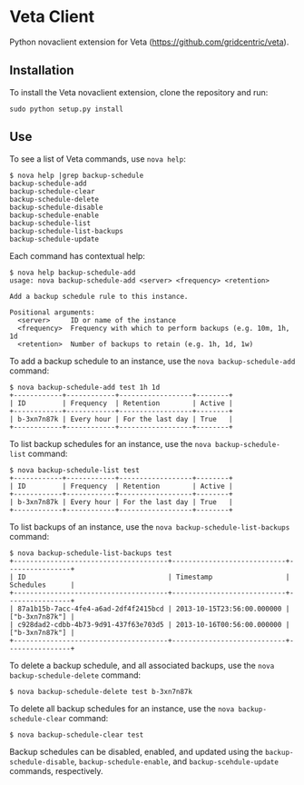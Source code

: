 Veta Client
===========

Python novaclient extension for Veta (https://github.com/gridcentric/veta).

Installation
------------

To install the Veta novaclient extension, clone the repository and run:

    sudo python setup.py install

Use
---

To see a list of Veta commands, use `nova help`:

    $ nova help |grep backup-schedule
    backup-schedule-add
    backup-schedule-clear
    backup-schedule-delete
    backup-schedule-disable
    backup-schedule-enable
    backup-schedule-list
    backup-schedule-list-backups
    backup-schedule-update

Each command has contextual help:

    $ nova help backup-schedule-add
    usage: nova backup-schedule-add <server> <frequency> <retention>

    Add a backup schedule rule to this instance.

    Positional arguments:
      <server>     ID or name of the instance
      <frequency>  Frequency with which to perform backups (e.g. 10m, 1h, 1d
      <retention>  Number of backups to retain (e.g. 1h, 1d, 1w)

To add a backup schedule to an instance, use the `nova backup-schedule-add` command:

    $ nova backup-schedule-add test 1h 1d
    +------------+------------+------------------+--------+
    | ID         | Frequency  | Retention        | Active |
    +------------+------------+------------------+--------+
    | b-3xn7n87k | Every hour | For the last day | True   |
    +------------+------------+------------------+--------+

To list backup schedules for an instance, use the `nova backup-schedule-list` command:

    $ nova backup-schedule-list test
    +------------+------------+------------------+--------+
    | ID         | Frequency  | Retention        | Active |
    +------------+------------+------------------+--------+
    | b-3xn7n87k | Every hour | For the last day | True   |
    +------------+------------+------------------+--------+

To list backups of an instance, use the `nova backup-schedule-list-backups` command:

    $ nova backup-schedule-list-backups test
    +--------------------------------------+----------------------------+----------------+
    | ID                                   | Timestamp                  | Schedules      |
    +--------------------------------------+----------------------------+----------------+
    | 87a1b15b-7acc-4fe4-a6ad-2df4f2415bcd | 2013-10-15T23:56:00.000000 | ["b-3xn7n87k"] |
    | c928dad2-cdbb-4b73-9d91-437f63e703d5 | 2013-10-16T00:56:00.000000 | ["b-3xn7n87k"] |
    +--------------------------------------+----------------------------+----------------+

To delete a backup schedule, and all associated backups, use the `nova backup-schedule-delete` command:

    $ nova backup-schedule-delete test b-3xn7n87k

To delete all backup schedules for an instance, use the `nova backup-schedule-clear` command:

    $ nova backup-schedule-clear test

Backup schedules can be disabled, enabled, and updated using the `backup-schedule-disable`, `backup-schedule-enable`, and `backup-scehdule-update` commands, respectively.
